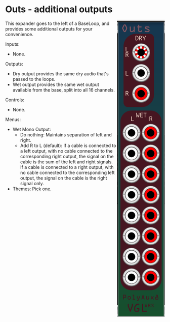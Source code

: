 # Outs - additional outputs

<img src="Outs.png" align="right">

This expander goes to the left of a BaseLoop, and provides some additional outputs for your convenience.

Inputs:
- None.

Outputs: 
- Dry output provides the same dry audio that's passed to the loops.
- Wet output provides the same wet output available from the base, split into all 16 channels.

Controls:
- None.

Menus:
- Wet Mono Output:
	- Do nothing: Maintains separation of left and right.
	- Add R to L (default): If a cable is connected to a left output, with no cable connected to the corresponding right output, the signal on the cable is the sum of the left and right signals.  
If a cable is connected to a right output, with no cable connected to the corresponding left output, the signal on the cable is the right signal only.
- Themes: Pick one.

